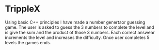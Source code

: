 # TrippleX
Using basic C++ principles I have made a number genertaor guessing game.
The user is asked to guess the 3 numbers to complete the level and is give the sum and the product of those 3 numbers.
Each correct answear increments the level and increases the difficulty.
Once user completes 5 levels the games ends.
